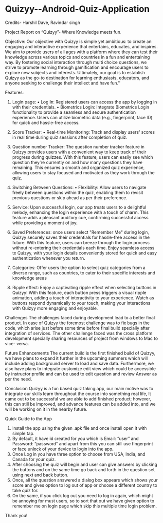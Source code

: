 # Quizyy--Android-Quiz-Application

Credits- Harshil Dave, Ravindar singh

Project Report on “Quizyy”- Where Knowledge meets fun.

Objective:
 Our objective with Quizyy is simple yet ambitious: to create an engaging and interactive  experience that entertains, educates, and inspires. We aim to provide users of all ages with a platform where they can test their knowledge across various topics and countries in a fun and entertaining way. By fostering social interaction through multi choice questions, we strive to promote learning through gamification and encourage users to explore new subjects and interests. Ultimately, our goal is to establish Quizyy as the go-to destination for  learning enthusiasts, educators, and anyone seeking to challenge their intellect and have fun."

Features: 
1. Login page: 
•	Log In: Registered users can access the app by logging in with their credentials. 
•	Biometrics Login: Integrate Biometrics Login functionality to provide a seamless and secure authentication experience. Users can utilize biometric data (e.g., fingerprint, face ID) for quick and hassle-free access.

2. Score Tracker: 
•	Real-time Monitoring: Track and display users' scores in real time during quiz sessions after completion of quiz.

3. Question number Tracker: The question number tracker feature in Quizyy provides users with a convenient way to keep track of their progress during quizzes. With this feature, users can easily see which question they're currently on and how many questions they have remaining. This ensures a smooth and organized quiz experience, allowing users to stay focused and motivated as they work through the quiz.

4. Switching Between Questions:
•	Flexibility: Allow users to navigate freely between questions within the quiz, enabling them to revisit previous questions or skip ahead as per their preference.

5. Service: Upon successful login, our app treats users to a delightful melody, enhancing the login experience with a touch of charm. This feature adds a pleasant auditory cue, confirming successful access while providing a moment of joy.

6.  Saved Preferences: 
once users select "Remember Me" during login, Quizyy securely saves their credentials for hassle-free access in the future. With this feature, users can breeze through the login process without re-entering their credentials each time. Enjoy seamless access to Quizyy, with your login details conveniently stored for quick and easy authentication whenever you return.

7. Categories: Offer users the option to select quiz categories from a diverse range, such as countries, to cater to their specific interests and knowledge areas

8. Ripple effect: Enjoy a captivating ripple effect when selecting buttons in Quizyy! With this feature, each button press triggers a visual ripple animation, adding a touch of interactivity to your experience. Watch as buttons respond dynamically to your touch, making your interactions with Quizyy more engaging and enjoyable.

Challenges
The challenges faced during development lead to a better final product. In case of Quizyy the foremost challenge was to fix bugs in the code, which arise just before some time before final build specially after integration of services. The other challenge faced was the cross platform development specially sharing resources of project from windows to Mac to vice- versa.

Future Enhancements
 The current build is the first finished build of Quizyy, we have plans to expand it further in the upcoming summers which will include adding background server to load and save data. Furthermore, we also have plans to integrate customize edit view which could be accessible by instructor profile and can be used to edit question and review Answer as per the need.

Conclusion 
Quizyy is a fun based quiz taking app, our main motive was to integrate our skills learn throughout the course into something real life, It came out to be successful we are able to add finished product; however, this can still be improved, and advance features can be added into, and we will be working on it in the nearby future.

 Quick Guide to the App
1.	Install the app using the given .apk file and once install open it with simple tap.
2.	By default, it have id created for you which is Email:  “user”  and  Password: “password” and apart from this you can still use fingerprint or face unlock of your device to login into the app.
3.	Once Log in you have three option to choose from USA, India, and Canada for your quiz.
4.	After choosing the quiz will begin and user can give answers by clicking the buttons and on the same time go back and forth in the question set using next and back button.
5.	Once, all the question answered a dialog box appears which shows your score and gives option to log out of app or choose a different country to take quiz for. 
6.	On the same, if you click log out you need to log in again, which might be annoying for must users, so to sort that out we have given option to remember me on login page which skip this multiple time login problem.

Thank you!

